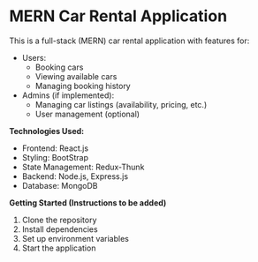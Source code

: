 # MERN Car Rental Application

This is a full-stack (MERN) car rental application with features for:

* Users:
    * Booking cars
    * Viewing available cars
    * Managing booking history
* Admins (if implemented):
    * Managing car listings (availability, pricing, etc.)
    * User management (optional)

**Technologies Used:**

* Frontend: React.js
* Styling: BootStrap
* State Management: Redux-Thunk
* Backend: Node.js, Express.js
* Database: MongoDB

**Getting Started (Instructions to be added)**

1. Clone the repository
2. Install dependencies
3. Set up environment variables
4. Start the application
